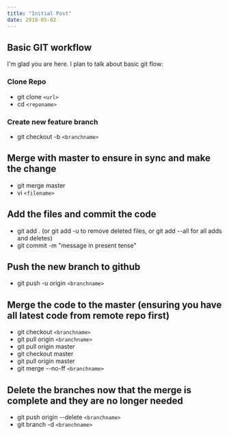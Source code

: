 ```yaml
---
title: "Initial Post"
date: 2018-05-02
---
```

## Basic GIT workflow

I'm glad you are here. I plan to talk about basic git flow:

### Clone Repo
- git clone `<url>`
- cd `<reponame>`

### Create new feature branch
- git checkout -b `<branchname>`

## Merge with master to ensure in sync and make the change
- git merge master
- vi `<filename>`

## Add the files and commit the code
- git add . (or git add -u to remove deleted files, or git add --all for all adds and deletes)
- git commit -m "message in present tense"

## Push the new branch to github
- git push -u origin `<branchname>`

## Merge the code to the master (ensuring you have all latest code from remote repo first)
- git checkout `<branchname>`
- git pull origin `<branchname>`
- git pull origin master
- git checkout master
- git pull origin master
- git merge --no-ff `<branchname>`

## Delete the branches now that the merge is complete and they are no longer needed
- git push origin --delete `<branchname>`
- git branch -d `<branchname>`

